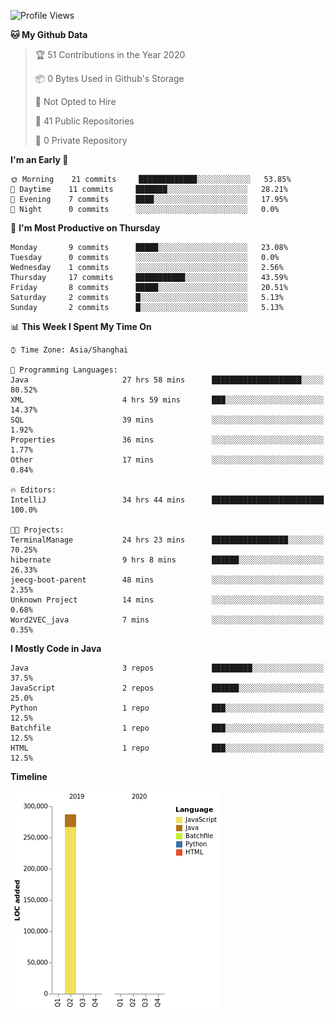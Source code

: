 <!--START_SECTION:waka-->
![Profile Views](http://img.shields.io/badge/Profile%20Views-0-blue)

**🐱 My Github Data** 

> 🏆 51 Contributions in the Year 2020
 > 
> 📦 0 Bytes Used in Github's Storage 
 > 
> 🚫 Not Opted to Hire
 > 
> 📜 41 Public Repositories
 > 
> 🔑 0 Private Repository 
 > 
**I'm an Early 🐤** 

```text
🌞 Morning    21 commits     █████████████░░░░░░░░░░░░   53.85% 
🌆 Daytime    11 commits     ███████░░░░░░░░░░░░░░░░░░   28.21% 
🌃 Evening    7 commits      ████░░░░░░░░░░░░░░░░░░░░░   17.95% 
🌙 Night      0 commits      ░░░░░░░░░░░░░░░░░░░░░░░░░   0.0%

```
📅 **I'm Most Productive on Thursday** 

```text
Monday       9 commits      █████░░░░░░░░░░░░░░░░░░░░   23.08% 
Tuesday      0 commits      ░░░░░░░░░░░░░░░░░░░░░░░░░   0.0% 
Wednesday    1 commits      ░░░░░░░░░░░░░░░░░░░░░░░░░   2.56% 
Thursday     17 commits     ███████████░░░░░░░░░░░░░░   43.59% 
Friday       8 commits      █████░░░░░░░░░░░░░░░░░░░░   20.51% 
Saturday     2 commits      █░░░░░░░░░░░░░░░░░░░░░░░░   5.13% 
Sunday       2 commits      █░░░░░░░░░░░░░░░░░░░░░░░░   5.13%

```


📊 **This Week I Spent My Time On** 

```text
⌚︎ Time Zone: Asia/Shanghai

💬 Programming Languages: 
Java                     27 hrs 58 mins      ████████████████████░░░░░   80.52% 
XML                      4 hrs 59 mins       ███░░░░░░░░░░░░░░░░░░░░░░   14.37% 
SQL                      39 mins             ░░░░░░░░░░░░░░░░░░░░░░░░░   1.92% 
Properties               36 mins             ░░░░░░░░░░░░░░░░░░░░░░░░░   1.77% 
Other                    17 mins             ░░░░░░░░░░░░░░░░░░░░░░░░░   0.84%

🔥 Editors: 
IntelliJ                 34 hrs 44 mins      █████████████████████████   100.0%

🐱‍💻 Projects: 
TerminalManage           24 hrs 23 mins      █████████████████░░░░░░░░   70.25% 
hibernate                9 hrs 8 mins        ██████░░░░░░░░░░░░░░░░░░░   26.33% 
jeecg-boot-parent        48 mins             ░░░░░░░░░░░░░░░░░░░░░░░░░   2.35% 
Unknown Project          14 mins             ░░░░░░░░░░░░░░░░░░░░░░░░░   0.68% 
Word2VEC_java            7 mins              ░░░░░░░░░░░░░░░░░░░░░░░░░   0.35%

```

**I Mostly Code in Java** 

```text
Java                     3 repos             █████████░░░░░░░░░░░░░░░░   37.5% 
JavaScript               2 repos             ██████░░░░░░░░░░░░░░░░░░░   25.0% 
Python                   1 repo              ███░░░░░░░░░░░░░░░░░░░░░░   12.5% 
Batchfile                1 repo              ███░░░░░░░░░░░░░░░░░░░░░░   12.5% 
HTML                     1 repo              ███░░░░░░░░░░░░░░░░░░░░░░   12.5%

```


**Timeline**

![Chart not found](https://github.com/2720851545/2720851545/blob/master/charts/bar_graph.png) 


<!--END_SECTION:waka-->
